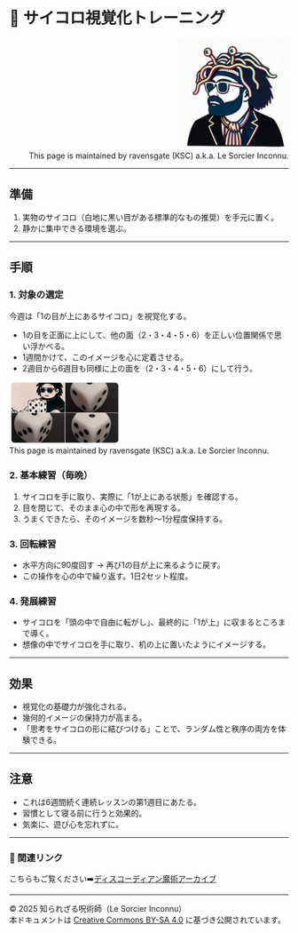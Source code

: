 # 🍏 サイコロ視覚化トレーニング  

<div align="right">
<img src="ksc5.png" width="200"><br>
This page is maintained by ravensgate (KSC) a.k.a. Le Sorcier Inconnu.</vr><br>
</div>

---

## 準備
1. 実物のサイコロ（白地に黒い目がある標準的なもの推奨）を手元に置く。  
2. 静かに集中できる環境を選ぶ。  

---

## 手順

### 1. 対象の選定  
今週は「1の目が上にあるサイコロ」を視覚化する。  
- 1の目を正面に上にして、他の面（2・3・4・5・6）を正しい位置関係で思い浮かべる。  
- 1週間かけて、このイメージを心に定着させる。  
- 2週目から6週目も同様に上の面を（2・3・4・5・6）にして行う。  

<div align="left">
<img src="dice1.png" width="200"><br>
This page is maintained by ravensgate (KSC) a.k.a. Le Sorcier Inconnu.</vr><br>
</div>

### 2. 基本練習（毎晩）  
1. サイコロを手に取り、実際に「1が上にある状態」を確認する。  
2. 目を閉じて、そのまま心の中で形を再現する。  
3. うまくできたら、そのイメージを数秒〜1分程度保持する。  

### 3. 回転練習  
- 水平方向に90度回す → 再び1の目が上に来るように戻す。  
- この操作を心の中で繰り返す。1日2セット程度。  

### 4. 発展練習  
- サイコロを「頭の中で自由に転がし」、最終的に「1が上」に収まるところまで導く。  
- 想像の中でサイコロを手に取り、机の上に置いたようにイメージする。  

---

## 効果
- 視覚化の基礎力が強化される。  
- 幾何的イメージの保持力が高まる。  
- 「思考をサイコロの形に結びつける」ことで、ランダム性と秩序の両方を体験できる。  

---

## 注意
- これは6週間続く連続レッスンの第1週目にあたる。  
- 習慣として寝る前に行うと効果的。  
- 気楽に、遊び心を忘れずに。  

---

### 📎 関連リンク

こちらもご覧ください➡️[ディスコーディアン魔術アーカイブ](https://github.com/ravensgate-tux/Discordianism_ksc/blob/main/README.md)

---

© 2025 知られざる呪術師（Le Sorcier Inconnu）  
本ドキュメントは [Creative Commons BY-SA 4.0](https://creativecommons.org/licenses/by-sa/4.0/deed.ja) に基づき公開されています。
